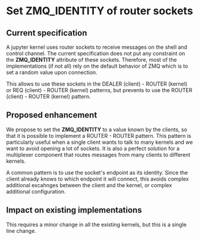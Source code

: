# Set ZMQ\_IDENTITY of router sockets

## Current specification

A jupyter kernel uses router sockets to receive messages on the shell and control channel. The current specification
does not put any constraint on the **ZMQ_IDENTITY** attribute of these sockets. Therefore, most of the implementations
(if not all) rely on the default behavior of ZMQ which is to set a random value upon connection.

This allows to use these sockets in the DEALER (client) - ROUTER (kernel) or REQ (client) - ROUTER (kernel) patterns,
but prevents to use the ROUTER (client) - ROUTER (kernel) pattern.

## Proposed enhancement

We propose to set the **ZMQ_IDENTITY** to a value known by the clients, so that it is possible to implement
a ROUTER - ROUTER pattern. This pattern is particularly useful when a single client wants to talk to many
kernels and we want to avoid opening a lot of sockets. It is also a perfect solution for a multiplexer component
that routes messages from many clients to different kernels.

A common pattern is to use the socket's endpoint as its identity. Since the client already knows to which endpoint
it will connect, this avoids complex additional excahnges between the client and the kernel, or complex additional
configuration.

## Impact on existing implementations

This requires a minor change in all the existing kernels, but this is a single line change.
